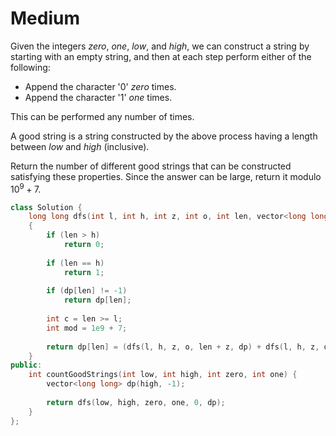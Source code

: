 # Medium

Given the integers $zero$, $one$, $low$, and $high$, we can construct a string by starting with an empty string, and then at each step perform either of the following:

- Append the character '0' $zero$ times.
- Append the character '1' $one$ times.

This can be performed any number of times.

A good string is a string constructed by the above process having a length between $low$ and $high$ (inclusive).

Return the number of different good strings that can be constructed satisfying these properties. Since the answer can be large, return it modulo $10^9 + 7$.

```cpp
class Solution {
    long long dfs(int l, int h, int z, int o, int len, vector<long long>& dp)
    {
        if (len > h)
            return 0;
        
        if (len == h)
            return 1;
        
        if (dp[len] != -1)
            return dp[len];
        
        int c = len >= l;
        int mod = 1e9 + 7;
        
        return dp[len] = (dfs(l, h, z, o, len + z, dp) + dfs(l, h, z, o, len + o, dp) + c) % mod;
    }
public:
    int countGoodStrings(int low, int high, int zero, int one) {
        vector<long long> dp(high, -1);
        
        return dfs(low, high, zero, one, 0, dp);
    }
};
```
